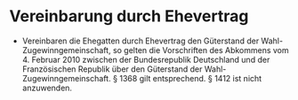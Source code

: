 # Vereinbarung durch Ehevertrag

- Vereinbaren die Ehegatten durch Ehevertrag den Güterstand der Wahl-Zugewinngemeinschaft, so gelten die Vorschriften des Abkommens vom 4. Februar 2010 zwischen der Bundesrepublik Deutschland und der Französischen Republik über den Güterstand der Wahl-Zugewinngemeinschaft. § 1368 gilt entsprechend. § 1412 ist nicht anzuwenden.

